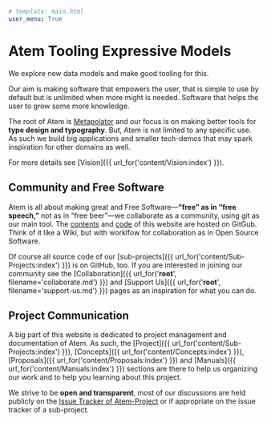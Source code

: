```yaml
# template: main.html
user_menu: True
```
# Atem Tooling Expressive Models

We explore new data models and make good tooling for this.

Our aim is making software that empowers the user, that is simple to use
by default but is unlimited when more might is needed. Software that
helps the user to grow some more knowledge.

The root of Atem is [Metapolator](http://metapolator.com) and our focus
is on making better tools for **type design and typography**. But, Atem is
not limited to any specific use. As such we build big applications and
smaller tech-demos that may spark inspiration for other domains as well.

For more details see [Vision]({{ url_for('content/Vision:index') }}).

## Community and Free Software

Atem is all about making great and Free Software—**“free” as in “free speech,”** not as in “free beer”—we
collaborate as a community, using git as our main tool.
The [contents](https://github.com/graphicore/Atem-Project) and
[code](https://github.com/graphicore/Atem-Webgenerator) of this website
are hosted on GitGub. Think of it like a Wiki, but with worklfow for collaboration
as in Open Source Software.

Of course all source code of our [sub-projects]({{ url_for('content/Sub-Projects:index') }})
is on GitHub, too. If you are interested in joining our community
see the [Collaboration]({{ url_for('__root__', filename='collaborate.md') }}) and
[Support Us]({{ url_for('__root__', filename='support-us.md') }}) pages as an
inspiration for what you can do.

## Project Communication

A big part of this website is dedicated to project management and documentation
of Atem. As such, the [Project]({{ url_for('content/Sub-Projects:index') }}),
[Concepts]({{ url_for('content/Concepts:index') }}),
[Proposals]({{ url_for('content/Proposals:index') }}) and
[Manuals]({{ url_for('content/Manuals:index') }}) sections
are there to help us organizing our work and to help you learning about this project.

We strive to be **open and transparent**, most of our discussions are held
publicly on the [Issue Tracker of Atem-Project](https://github.com/graphicore/Atem-Project/issues)
or if appropriate on the issue tracker of a sub-project.
